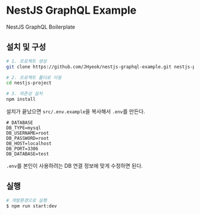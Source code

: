 # NestJS GraphQL Example

NestJS GraphQL Boilerplate

## 설치 및 구성

```bash
# 1. 프로젝트 생성
git clone https://github.com/JHyeok/nestjs-graphql-example.git nestjs-project

# 2. 프로젝트 폴더로 이동
cd nestjs-project

# 3. 의존성 설치
npm install
```

설치가 끝났으면 `src/.env.example`을 복사해서 `.env`를 만든다.

```
# DATABASE
DB_TYPE=mysql
DB_USERNAME=root
DB_PASSWORD=root
DB_HOST=localhost
DB_PORT=3306
DB_DATABASE=test
```

`.env`를 본인이 사용하려는 DB 연결 정보에 맞게 수정하면 된다.

## 실행

```bash
# 개발환경으로 실행
$ npm run start:dev
```